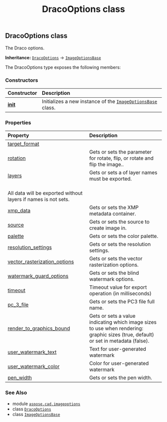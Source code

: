 ﻿---
title: DracoOptions class
second_title: Aspose.CAD for Python via .NET API References
description: 
type: docs
weight: 70
url: /python-net/aspose.cad.imageoptions/dracooptions/
is_root: false
---

## DracoOptions class

The Draco options.



**Inheritance:** [`DracoOptions`](/cad/python-net/aspose.cad.imageoptions/dracooptions) → 
[`ImageOptionsBase`](/cad/python-net/aspose.cad.imageoptions/imageoptionsbase)



The DracoOptions type exposes the following members:

### Constructors
| Constructor | Description |
| :- | :- |
| [__init__](/cad/python-net/aspose.cad.imageoptions/dracooptions/__init__/#) | Initializes a new instance of the [`ImageOptionsBase`](/cad/python-net/aspose.cad.imageoptions/imageoptionsbase) class. |


### Properties
| Property | Description |
| :- | :- |
| [target_format](/cad/python-net/aspose.cad.imageoptions/dracooptions/target_format) |  |
| [rotation](/cad/python-net/aspose.cad.imageoptions/dracooptions/rotation) | Gets or sets the parameter for rotate, flip, or rotate and flip the image.. |
| [layers](/cad/python-net/aspose.cad.imageoptions/dracooptions/layers) | Gets or sets a of layer names must be exported.<br/>All data will be exported without layers if names is not sets. |
| [xmp_data](/cad/python-net/aspose.cad.imageoptions/dracooptions/xmp_data) | Gets or sets the XMP metadata container. |
| [source](/cad/python-net/aspose.cad.imageoptions/dracooptions/source) | Gets or sets the source to create image in. |
| [palette](/cad/python-net/aspose.cad.imageoptions/dracooptions/palette) | Gets or sets the color palette. |
| [resolution_settings](/cad/python-net/aspose.cad.imageoptions/dracooptions/resolution_settings) | Gets or sets the resolution settings. |
| [vector_rasterization_options](/cad/python-net/aspose.cad.imageoptions/dracooptions/vector_rasterization_options) | Gets or sets the vector rasterization options. |
| [watermark_guard_options](/cad/python-net/aspose.cad.imageoptions/dracooptions/watermark_guard_options) | Gets or sets the blind watermark options. |
| [timeout](/cad/python-net/aspose.cad.imageoptions/dracooptions/timeout) | Timeout value for export operation (in milliseconds) |
| [pc_3_file](/cad/python-net/aspose.cad.imageoptions/dracooptions/pc_3_file) | Gets or sets the PC3 file full name. |
| [render_to_graphics_bound](/cad/python-net/aspose.cad.imageoptions/dracooptions/render_to_graphics_bound) | Gets or sets a value indicating which image sizes to use when rendering: graphic sizes (true, default) or set in metadata (false). |
| [user_watermark_text](/cad/python-net/aspose.cad.imageoptions/dracooptions/user_watermark_text) | Text for user-generated watermark |
| [user_watermark_color](/cad/python-net/aspose.cad.imageoptions/dracooptions/user_watermark_color) | Color for user-generated watermark |
| [pen_width](/cad/python-net/aspose.cad.imageoptions/dracooptions/pen_width) | Gets or sets the pen width. |



### See Also
* module [`aspose.cad.imageoptions`](..)
* class [`DracoOptions`](/cad/python-net/aspose.cad.imageoptions/dracooptions)
* class [`ImageOptionsBase`](/cad/python-net/aspose.cad.imageoptions/imageoptionsbase)
